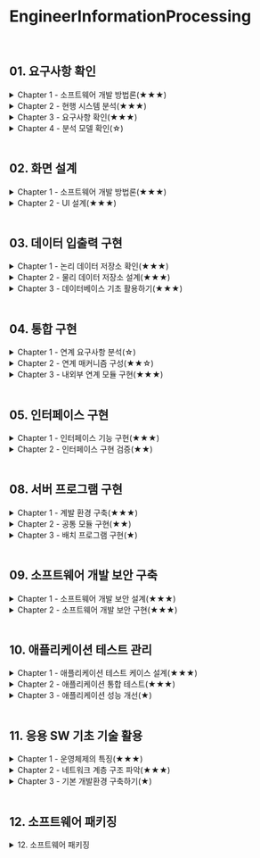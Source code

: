 # EngineerInformationProcessing
<br>

## 01. 요구사항 확인
<details>
<summary>Chapter 1 - 소프트웨어 개발 방법론(★★★)</summary>

- SDLC 모델 종류
- 소프트웨어 개발방법론
- 애자일
- 비용산정 모형
- 일정관리 모델
</details>

<details>
<summary>Chapter 2 - 현행 시스템 분석(★★★)</summary>

- 소프트웨어 아키텍처
- 소프트웨어 아키텍처 4+1 뷰
- 소프트웨어 아키텍처 패턴 유형
- 소프트웨어 아키텍처 비용 평가 모델 종류
- 디자인 패턴
</details>

<details>
<summary>Chapter 3 - 요구사항 확인(★★★)</summary>

- 요구사항
- 요구사항 개발 단계(도분명확)
</details>

<details>
<summary>Chapter 4 - 분석 모델 확인(☆)</summary>

-
</details>
<br>

  
## 02. 화면 설계
<details>
<summary>Chapter 1 - 소프트웨어 개발 방법론(★★★)</summary>

- UI 유형
- UI 설계 원칙 / 직유학유
- UI 품질 요구사항 / 기신사효유이
- UI 개발을 위한 주요 기법
- UI 화면 설계
</details>

<details>
<summary>Chapter 2 - UI 설계(★★★)</summary>

- UML(Unified Modeling Language)
- UML 다이어그램
- UI 시나리오 문서의 작성 요건(완일이가 추수)
</details>
<br>


## 03. 데이터 입출력 구현
<details>
<summary>Chapter 1 - 논리 데이터 저장소 확인(★★★)</summary>

- 데이터 모델
- 데이터 모델 절차
- 논리 데이터 모델 종류
- 관계 대수 / 관계 해석 (대절 해비)
- 관계 데이터 모델
- 개체-관계(E-R) 모델
- 정규화(Nomalization)
- 이상 현상(Anomaly)
- 반 정규화(De-Normalization)
</details>

<details>
<summary>Chapter 2 - 물리 데이터 저장소 설계(★★★)</summary>

- 물리 데이터 모델링
- 참조무결성 제약조건
- 인덱스 / 뷰 / 클러스터
- 파티션(Partition)의 종류
</details>

<details>
<summary>Chapter 3 - 데이터베이스 기초 활용하기(★★★)</summary>

- 데이터베이스 정의
- 데이터베이스 특성
- DBMS
- DBMS 유형
- 빅데이터
- NoSQL
- 시맨틱 웹(Semantic Web)
- 온톨로지(Ontology)
- 데이터 마이닝(Data Minning)
- 데이터 마이닝 주요기법
</details>
<br>


## 04. 통합 구현
<details>
<summary>Chapter 1 - 연계 요구사항 분석(☆)</summary>


</details>

<details>
<summary>Chapter 2 - 연계 매커니즘 구성(★★☆)</summary>


</details>

<details>
<summary>Chapter 3 - 내외부 연계 모듈 구현(★★★)</summary>


</details>
<br>


## 05. 인터페이스 구현
<details>
<summary>Chapter 1 - 인터페이스 기능 구현(★★★)</summary>


</details>

<details>
<summary>Chapter 2 - 인터페이스 구현 검증(★★)</summary>


</details>
<br>


## 08. 서버 프로그램 구현
<details>
<summary>Chapter 1 - 계발 환경 구축(★★★)</summary>

- 개발 도구(빌구테형)
- 서버 하드웨어 개발 환경
- 소프트웨어 개발 환경
- 형상 관리
- 소프트웨어 형상 관리 도구
</details>

<details>
<summary>Chapter 2 - 공통 모듈 구현(★★)</summary>

- 모듈
- 모듈화
- 응집도(Cohesion) (우논시절교순기)
- 결합도(Coupling) (내공외제스자)
- 공통 모듈 구현 절차
- 팬인(Fan-In) / 팬 아웃(Fan-Out)
</details>

<details>
<summary>Chapter 3 - 배치 프로그램 구현(★)</summary>

- 배치 프로그램
- 배치 스케줄러
</details>
<br>


## 09. 소프트웨어 개발 보안 구축
<details>
<summary>Chapter 1 - 소프트웨어 개발 보안 설계(★★★)</summary>

- SW 개발 보안의 3대 요소
- DoS 공격 종류
- DDoS 공격 도구
- DRDoS(Distributed Refleection DoS)
- 애플리케이션 공격
- 네트워크 공격
- 시스템 보안 위협
- 보안 관련 용어
- 접근 통제 기법
- 서버 접근 통제 유형
- 인증 기술 유형
- 접근 통제 보호 모델
- 암호 알고리즘
- 양방향 (대비 비공)
- 일방향
- 프로토콜
</details>

<details>
<summary>Chapter 2 - 소프트웨어 개발 보안 구현(★★★)</summary>

- 입력 데이터 검증 및 표현 취약점
- 네트워크 보안 솔루션
- 시스템 보안 솔루션
- 콘텐츠 유출 방지 솔루션
- 비즈니스 연속성 계획 (BCP; Busniess Continuity Plan)
- DRS의 유형
</details>
<br>


## 10. 애플리케이션 테스트 관리
<details>
<summary>Chapter 1 - 애플리케이션 테스트 케이스 설계(★★★)</summary>

- 소프트웨어 테스트 원리
- 테스트 시각에 따른 분류
- 테스트 목적에 따른 분류 (회안성 구회병)
- 성능 테스트 상세 유형(부스스내)
- 테스트 종류에 따른 분류
- 정적 테스트
- 동적 테스트
- 화이트박스 테스트(구조 기반 테스트)
- 블랙박스 테스트(명세 기반 테스트)
- 경험 기반 테스트
- 테스트 오라클
</details>

<details>
<summary>Chapter 2 - 애플리케이션 통합 테스트(★★★)</summary>

- 테스트 레벨 종류
- 단위 테스트
- 통합 테스트
- 인수 테스트
- 테스트 자동화 도구
- 테스트 하네스
- 결함 분석 방법
- 결함 심각도(치주 보경단)
- 결함 우선순위
</details>

<details>
<summary>Chapter 3 - 애플리케이션 성능 개선(★)</summary>

- 애플리케이션 성능 측정 지표
- 데이터베이스 관련 성능 저하 원인
- 베드 코드
- 클린 코드
- 소스 코드 품질분석 도구
- 리팩토링
</details>
<br>


## 11. 응용 SW 기초 기술 활용
<details>
<summary>Chapter 1 - 운영체제의 특징(★★★)</summary>


</details>

<details>
<summary>Chapter 2 - 네트워크 계층 구조 파악(★★★)</summary>


</details>

<details>
<summary>Chapter 3 - 기본 개발환경 구축하기(★)</summary>


</details>
<br>


## 12. 소프트웨어 패키징
<details>
<summary>12. 소프트웨어 패키징</summary>


</details>
